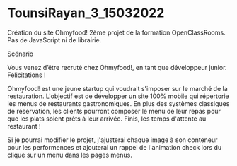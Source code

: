 # TounsiRayan_3_15032022
Création du site Ohmyfood!
2ème projet de la formation OpenClassRooms.
Pas de JavaScript ni de librairie.

Scénario

Vous venez d’être recruté chez Ohmyfood!, en tant que développeur junior. Félicitations !

Ohmyfood! est une jeune startup qui voudrait s'imposer sur le marché de la restauration. L'objectif est de développer un site 100% mobile qui répertorie
les menus de restaurants gastronomiques. En plus des systèmes classiques de réservation, les clients pourront composer le menu de leur repas pour que
les plats soient prêts à leur arrivée. Finis, les temps d'attente au restaurant ! 

Si je pourrai modifier le projet, j'ajusterai chaque image à son conteneur pour les performences et ajouterai un rappel de l'animation check lors du clique sur un menu
dans les pages menus.




